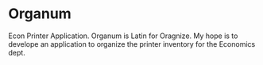 # Organum
Econ Printer Application.
Organum is Latin for Oragnize. My hope is to develope an application to organize the printer inventory for the Economics dept. 
